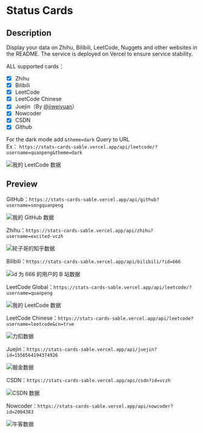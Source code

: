 # Status Cards
## Description 
Display your data on Zhihu, Bilibili, LeetCode, Nuggets and other websites in the README. The service is deployed on Vercel to ensure service stability.

ALL supported cards：
- [x] Zhihu
- [x] Bilibili
- [x] LeetCode
- [x] LeetCode Chinese
- [x] Juejin（By [@jiweiyuan](https://github.com/jiweiyuan)）
- [x] Nowcoder
- [x] CSDN
- [x] Github

For the dark mode add `&theme=dark` Query to URL<br>Ex：
`https://stats-cards-sable.vercel.app/api/leetcode/?username=quanpeng&theme=dark`

![我的 LeetCode 数据](https://stats-cards-sable.vercel.app/api/leetcode/?username=quanpeng&theme=dark)


## Preview
GitHub：`https://stats-cards-sable.vercel.app/api/github?username=songquanpeng`

![我的 GitHub 数据](https://stats-cards-sable.vercel.app/api/github?username=songquanpeng)

Zhihu：`https://stats-cards-sable.vercel.app/api/zhihu?username=excited-vczh`

![轮子哥的知乎数据](https://stats-cards-sable.vercel.app/api/zhihu?username=excited-vczh)

Bilibili：`https://stats-cards-sable.vercel.app/api/bilibili/?id=666`

![id 为 666 的用户的 B 站数据](https://stats-cards-sable.vercel.app/api/bilibili/?id=666)

LeetCode Global：`https://stats-cards-sable.vercel.app/api/leetcode/?username=quanpeng`

![我的 LeetCode 数据](https://stats-cards-sable.vercel.app/api/leetcode/?username=quanpeng)

LeetCode Chinese：`https://stats-cards-sable.vercel.app/api/leetcode?username=leetcode&cn=true`

![力扣数据](https://stats-cards-sable.vercel.app/api/leetcode?username=leetcode&cn=true)

Juejin：`https://stats-cards-sable.vercel.app/api/juejin?id=1556564194374926`

![掘金数据](https://stats-cards-sable.vercel.app/api/juejin?id=1556564194374926)

CSDN：`https://stats-cards-sable.vercel.app/api/csdn?id=vczh`

![CSDN 数据](https://stats-cards-sable.vercel.app/api/csdn?id=vczh)

Nowcoder：`https://stats-cards-sable.vercel.app/api/nowcoder?id=2004383`

![牛客数据](https://stats-cards-sable.vercel.app/api/nowcoder?id=2004383)

